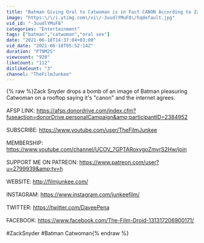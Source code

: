 ```yaml
---
title: "Batman Giving Oral to Catwoman is in Fact CANON According to Zack Snyder"
image: "https:\/\/i.ytimg.com\/vi\/-3uudlYMuF8\/hqdefault.jpg"
vid_id: "-3uudlYMuF8"
categories: "Entertainment"
tags: ["batman","catwoman","oral sex"]
date: "2021-06-18T14:37:04+03:00"
vid_date: "2021-06-18T05:52:14Z"
duration: "PT9M2S"
viewcount: "920"
likeCount: "112"
dislikeCount: "3"
channel: "TheFilmJunkee"
---
```

{% raw %}Zack Snyder drops a bomb of an image of Batman pleasuring Catwoman on a rooftop saying it's &quot;canon&quot; and the internet agrees.<br /><br />AFSP LINK: <a rel="nofollow" target="blank" href="https://afsp.donordrive.com/index.cfm?fuseaction=donorDrive.personalCampaign&amp;participantID=2384952">https://afsp.donordrive.com/index.cfm?fuseaction=donorDrive.personalCampaign&amp;participantID=2384952</a><br /><br />SUBSCRIBE: <a rel="nofollow" target="blank" href="https://www.youtube.com/user/TheFilmJunkee">https://www.youtube.com/user/TheFilmJunkee</a><br /><br />MEMBERSHIP: <a rel="nofollow" target="blank" href="https://www.youtube.com/channel/UCOV_7GPTARoxvgoZmvrS2Hw/join">https://www.youtube.com/channel/UCOV_7GPTARoxvgoZmvrS2Hw/join</a><br /><br />SUPPORT ME ON PATREON: <a rel="nofollow" target="blank" href="https://www.patreon.com/user?u=2799939&amp;ty=h">https://www.patreon.com/user?u=2799939&amp;ty=h</a><br /><br />WEBSITE: <a rel="nofollow" target="blank" href="http://filmjunkee.com/">http://filmjunkee.com/</a><br /><br />INSTAGRAM: <a rel="nofollow" target="blank" href="https://www.instagram.com/junkeefilm/">https://www.instagram.com/junkeefilm/</a><br /><br />TWITTER: <a rel="nofollow" target="blank" href="https://twitter.com/DaveePena">https://twitter.com/DaveePena</a><br /><br />FACEBOOK: <a rel="nofollow" target="blank" href="https://www.facebook.com/The-Film-Droid-131317206900171/">https://www.facebook.com/The-Film-Droid-131317206900171/</a><br /><br />#ZackSnyder #Batman Catwoman{% endraw %}
